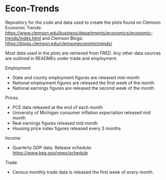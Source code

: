 # Econ-Trends

Repository for the code and data used to create the plots found on 
Clemson Economic Trends: https://www.clemson.edu/business/departments/economics/economic-trends/index.html 
and Clemson Blogs: https://blogs.clemson.edu/clemsoneconomictrends/

Most data used in the plots are retrieved from FRED. Any other data sources are outlined in READMEs under trade and employment. 


Employment
- State and county employment figures are released mid-month
- National employment figures are released the first week of the month
- National earnings figures are released the second week of the month

Prices
- PCE data released at the end of each month
- University of Michigan consumer inflation expectation released mid month
- Real earnings figures released mid month
- Housing price index figures released every 3 months

Income
- Quarterly GDP data. Release schedule: https://www.bea.gov/news/schedule 

Trade
- Census monthly trade data is released the first week of every month.
